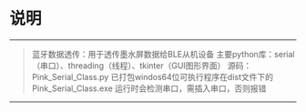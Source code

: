 # 说明
---
>	蓝牙数据透传：用于透传墨水屏数据给BLE从机设备
>	主要python库：serial（串口）、threading（线程）、tkinter（GUI图形界面）
>	源码：Pink_Serial_Class.py
>	已打包windos64位可执行程序在dist文件下的Pink_Serial_Class.exe
>	运行时会检测串口，需插入串口，否则报错
---
